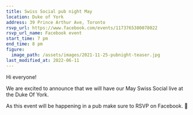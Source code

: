 ```yaml
---
title: Swiss Social pub night May
location: Duke of York
address: 39 Prince Arthur Ave, Toronto
rsvp_url: https://www.facebook.com/events/1173765380078022
rsvp_url_name: Facebook event
start_time: 7 pm
end_time: 8 pm
figure:
  image_path: /assets/images/2021-11-25-pubnight-teaser.jpg
last_modified_at: 2022-06-11
---
```


Hi everyone!

We are excited to announce that we will have our May Swiss Social live at the
Duke Of York.

As this event will be happening in a pub make sure to RSVP on Facebook.
:slightly_smiling_face:

